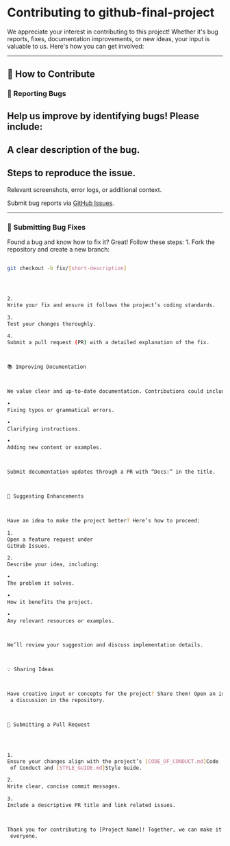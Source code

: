 # Contributing to github-final-project



We appreciate your interest in contributing to this project! Whether it's bug reports, fixes, documentation
 improvements, or new ideas, your input is valuable to us. Here's how you can get involved:



---



## 🎯 How to Contribute



### 🐞 Reporting Bugs
Help us improve by identifying bugs! Please include:
-
 A clear description of the bug.
-
 Steps to reproduce the issue.
-
 Relevant screenshots, error logs, or additional context.



Submit bug reports via [GitHub
 Issues](https://github.com/your-repository/issues).



---



### 🔧 Submitting Bug Fixes
Found a bug and know how to fix it? Great! Follow these steps:
1.
 Fork the repository and create a new branch:
  
```bash
  
git checkout -b fix/[short-description]




2.
Write your fix and ensure it follows the project’s coding standards.

3.
Test your changes thoroughly.

4.
Submit a pull request (PR) with a detailed explanation of the fix.



📚 Improving Documentation



We value clear and up-to-date documentation. Contributions could include:

•
Fixing typos or grammatical errors.

•
Clarifying instructions.

•
Adding new content or examples.



Submit documentation updates through a PR with “Docs:” in the title.



🚀 Suggesting Enhancements



Have an idea to make the project better? Here’s how to proceed:

1.
Open a feature request under
GitHub Issues.

2.
Describe your idea, including:

•
The problem it solves.

•
How it benefits the project.

•
Any relevant resources or examples.



We’ll review your suggestion and discuss implementation details.



💡 Sharing Ideas



Have creative input or concepts for the project? Share them! Open an issue or start
 a discussion in the repository.



📝 Submitting a Pull Request




1.
Ensure your changes align with the project’s [CODE_OF_CONDUCT.md]Code
 of Conduct and [STYLE_GUIDE.md]Style Guide.

2.
Write clear, concise commit messages.

3.
Include a descriptive PR title and link related issues.



Thank you for contributing to [Project Name]! Together, we can make it better for
 everyone.
